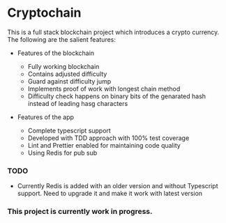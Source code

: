# Cryptochain

This is a full stack blockchain project which introduces a crypto currency. The following are the salient features:

- Features of the blockchain
    - Fully working blockchain
    - Contains adjusted difficulty
    - Guard against difficulty jump
    - Implements proof of work with longest chain method
    - Difficulty check happens on binary bits of the genarated hash instead of leading hasg characters


- Features of the app
    - Complete typescript support
    - Developed with TDD approach with 100% test coverage
    - Lint and Prettier enabled for maintaining code quality
    - Using Redis for pub sub

### TODO
- Currently Redis is added with an older version and without Typescript support. Need to upgrade it and make it work with latest version

### This project is currently work in progress.